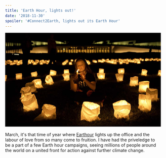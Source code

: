 ```yaml
---
title: 'Earth Hour, lights out!'
date: '2018-11-30'
spoiler: '#Connect2Earth, lights out its Earth Hour'
---
```


![Earth hour night Canberra 2014](../../assets/img-earth-hour-night-canberra-2014-1000px.jpg)

March, it's that time of year where [Earthour](https://www.earthhour.org.au) lights up the office and the labour of love from so many come to fruition. I have had the priveledge to be a part of a few Earth hour campaigns, seeing millions of people around the world on a united front for action against further climate change.
